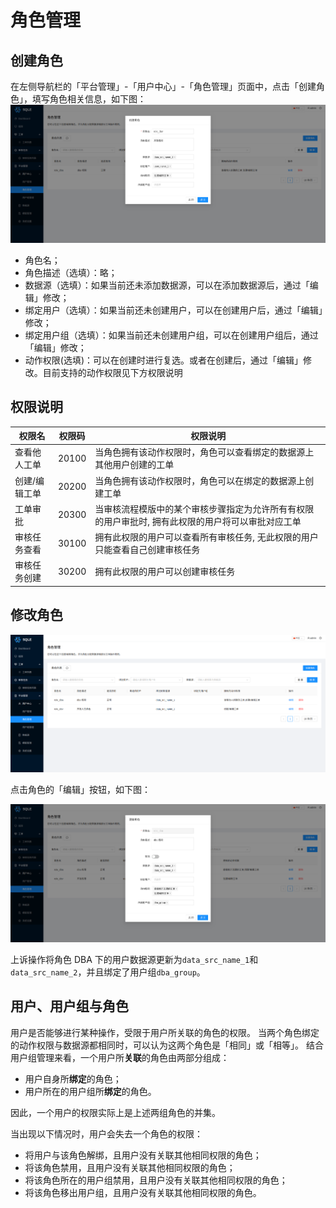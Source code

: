 # 角色管理

## 创建角色

在左侧导航栏的「平台管理」-「用户中心」-「角色管理」页面中，点击「创建角色」，填写角色相关信息，如下图：
![create role](./pictures/create_role.png)

* 角色名；
* 角色描述（选填）：略；
* 数据源（选填）：如果当前还未添加数据源，可以在添加数据源后，通过「编辑」修改；
* 绑定用户（选填）：如果当前还未创建用户，可以在创建用户后，通过「编辑」修改；
* 绑定用户组（选填）：如果当前还未创建用户组，可以在创建用户组后，通过「编辑」修改；
* 动作权限(选填)：可以在创建时进行复选。或者在创建后，通过「编辑」修改。目前支持的动作权限见下方权限说明

## 权限说明

| 权限名 | 权限码 | 权限说明 |
| --- | --- | --- |
| 查看他人工单 | 20100 | 当角色拥有该动作权限时，角色可以查看绑定的数据源上其他用户创建的工单 |
| 创建/编辑工单 | 20200 | 当角色拥有该动作权限时，角色可以在绑定的数据源上创建工单 |
| 工单审批 |    20300 |    当审核流程模版中的某个审核步骤指定为允许所有有权限的用户审批时, 拥有此权限的用户将可以审批对应工单 |
| 审核任务查看 | 30100 | 拥有此权限的用户可以查看所有审核任务, 无此权限的用户只能查看自己创建审核任务 |
| 审核任务创建 | 30200 | 拥有此权限的用户可以创建审核任务 |

## 修改角色

![role_list](./pictures/role_list.png)

点击角色的「编辑」按钮，如下图：

![update role](./pictures/update_role.png)

上诉操作将角色 DBA 下的用户数据源更新为`data_src_name_1`和`data_src_name_2`，并且绑定了用户组`dba_group`。

## 用户、用户组与角色

用户是否能够进行某种操作，受限于用户所关联的角色的权限。 当两个角色绑定的动作权限与数据源都相同时，可以认为这两个角色是「相同」或「相等」。 结合用户组管理来看，一个用户所**关联**的角色由两部分组成：

- 用户自身所**绑定**的角色；
- 用户所在的用户组所**绑定**的角色。

因此，一个用户的权限实际上是上述两组角色的并集。

当出现以下情况时，用户会失去一个角色的权限：

- 将用户与该角色解绑，且用户没有关联其他相同权限的角色；
- 将该角色禁用，且用户没有关联其他相同权限的角色；
- 将该角色所在的用户组禁用，且用户没有关联其他相同权限的角色；
- 将该角色移出用户组，且用户没有关联其他相同权限的角色。

